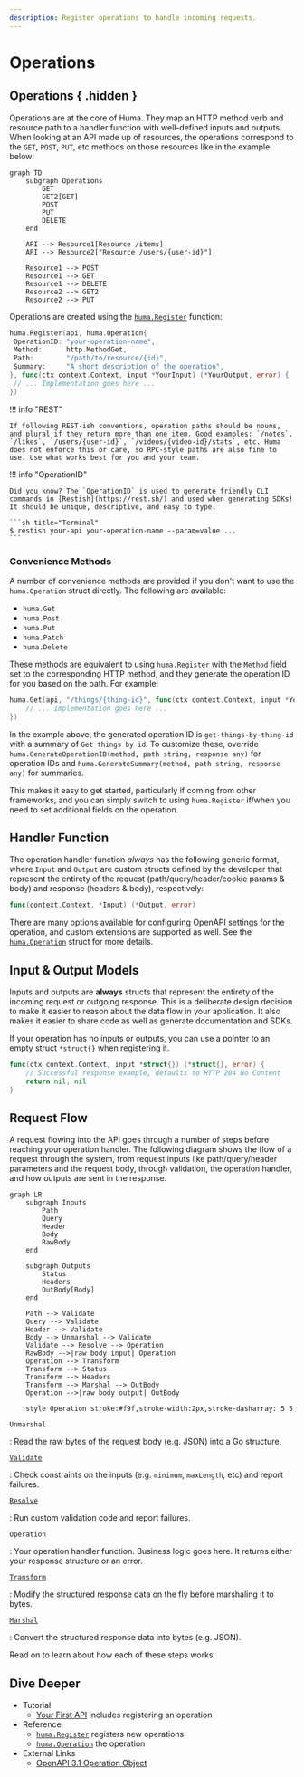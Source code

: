 ```yaml
---
description: Register operations to handle incoming requests.
---
```


# Operations

## Operations { .hidden }

Operations are at the core of Huma. They map an HTTP method verb and resource path to a handler function with well-defined inputs and outputs. When looking at an API made up of resources, the operations correspond to the `GET`, `POST`, `PUT`, etc methods on those resources like in the example below:

```mermaid
graph TD
    subgraph Operations
        GET
        GET2[GET]
        POST
        PUT
        DELETE
    end

    API --> Resource1[Resource /items]
    API --> Resource2["Resource /users/{user-id}"]

    Resource1 --> POST
    Resource1 --> GET
    Resource1 --> DELETE
    Resource2 --> GET2
    Resource2 --> PUT
```

Operations are created using the [`huma.Register`](https://pkg.go.dev/github.com/ross96D/huma#Register) function:

```go
huma.Register(api, huma.Operation{
 OperationID: "your-operation-name",
 Method:      http.MethodGet,
 Path:        "/path/to/resource/{id}",
 Summary:     "A short description of the operation",
}, func(ctx context.Context, input *YourInput) (*YourOutput, error) {
 // ... Implementation goes here ...
})
```

!!! info "REST"

    If following REST-ish conventions, operation paths should be nouns, and plural if they return more than one item. Good examples: `/notes`, `/likes`, `/users/{user-id}`, `/videos/{video-id}/stats`, etc. Huma does not enforce this or care, so RPC-style paths are also fine to use. Use what works best for you and your team.

!!! info "OperationID"

    Did you know? The `OperationID` is used to generate friendly CLI commands in [Restish](https://rest.sh/) and used when generating SDKs! It should be unique, descriptive, and easy to type.

    ```sh title="Terminal"
    $ restish your-api your-operation-name --param=value ...
    ```

### Convenience Methods

A number of convenience methods are provided if you don't want to use the `huma.Operation` struct directly. The following are available:

- `huma.Get`
- `huma.Post`
- `huma.Put`
- `huma.Patch`
- `huma.Delete`

These methods are equivalent to using `huma.Register` with the `Method` field set to the corresponding HTTP method, and they generate the operation ID for you based on the path. For example:

```go title="code.go"
huma.Get(api, "/things/{thing-id}", func(ctx context.Context, input *YourInput) (*YourOutput, error) {
    // ... Implementation goes here ...
})
```

In the example above, the generated operation ID is `get-things-by-thing-id` with a summary of `Get things by id`. To customize these, override `huma.GenerateOperationID(method, path string, response any)` for operation IDs and `huma.GenerateSummary(method, path string, response any)` for summaries.

This makes it easy to get started, particularly if coming from other frameworks, and you can simply switch to using `huma.Register` if/when you need to set additional fields on the operation.

## Handler Function

The operation handler function _always_ has the following generic format, where `Input` and `Output` are custom structs defined by the developer that represent the entirety of the request (path/query/header/cookie params & body) and response (headers & body), respectively:

```go title="code.go"
func(context.Context, *Input) (*Output, error)
```

There are many options available for configuring OpenAPI settings for the operation, and custom extensions are supported as well. See the [`huma.Operation`](https://pkg.go.dev/github.com/ross96D/huma#Schema) struct for more details.

## Input & Output Models

Inputs and outputs are **always** structs that represent the entirety of the incoming request or outgoing response. This is a deliberate design decision to make it easier to reason about the data flow in your application. It also makes it easier to share code as well as generate documentation and SDKs.

If your operation has no inputs or outputs, you can use a pointer to an empty struct `*struct{}` when registering it.

```go title="code.go"
func(ctx context.Context, input *struct{}) (*struct{}, error) {
    // Successful response example, defaults to HTTP 204 No Content
    return nil, nil
}
```

## Request Flow

A request flowing into the API goes through a number of steps before reaching your operation handler. The following diagram shows the flow of a request through the system, from request inputs like path/query/header parameters and the request body, through validation, the operation handler, and how outputs are sent in the response.

```mermaid
graph LR
    subgraph Inputs
        Path
        Query
        Header
        Body
        RawBody
    end

    subgraph Outputs
        Status
        Headers
        OutBody[Body]
    end

    Path --> Validate
    Query --> Validate
    Header --> Validate
    Body --> Unmarshal --> Validate
    Validate --> Resolve --> Operation
    RawBody -->|raw body input| Operation
    Operation --> Transform
    Transform --> Status
    Transform --> Headers
    Transform --> Marshal --> OutBody
    Operation -->|raw body output| OutBody

    style Operation stroke:#f9f,stroke-width:2px,stroke-dasharray: 5 5
```

`Unmarshal`

: Read the raw bytes of the request body (e.g. JSON) into a Go structure.

[`Validate`](./request-validation.md)

: Check constraints on the inputs (e.g. `minimum`, `maxLength`, etc) and report failures.

[`Resolve`](./request-resolvers.md)

: Run custom validation code and report failures.

`Operation`

: Your operation handler function. Business logic goes here. It returns either your response structure or an error.

[`Transform`](./response-transformers.md)

: Modify the structured response data on the fly before marshaling it to bytes.

[`Marshal`](./response-serialization.md)

: Convert the structured response data into bytes (e.g. JSON).

Read on to learn about how each of these steps works.

## Dive Deeper

- Tutorial
  - [Your First API](../tutorial/your-first-api.md#operation) includes registering an operation
- Reference
  - [`huma.Register`](https://pkg.go.dev/github.com/ross96D/huma#Register) registers new operations
  - [`huma.Operation`](https://pkg.go.dev/github.com/ross96D/huma#Operation) the operation
- External Links
  - [OpenAPI 3.1 Operation Object](https://spec.openapis.org/oas/v3.1.0#operation-object)
